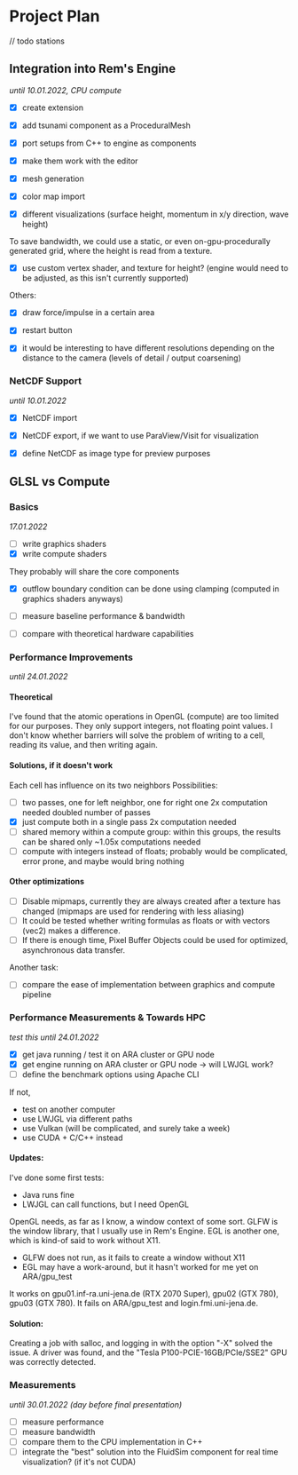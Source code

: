 # Project Plan

// todo stations


## Integration into Rem's Engine
*until 10.01.2022, CPU compute*

- [x] create extension
- [x] add tsunami component as a ProceduralMesh
- [x] port setups from C++ to engine as components
- [x] make them work with the editor
- [x] mesh generation

- [x] color map import
- [x] different visualizations (surface height, momentum in x/y direction, wave height)

To save bandwidth, we could use a static, or even on-gpu-procedurally generated grid, where the height is read from a texture.
- [x] use custom vertex shader, and texture for height? (engine would need to be adjusted, as this isn't currently
  supported)

Others:

- [x] draw force/impulse in a certain area
- [x] restart button

- [x] it would be interesting to have different resolutions depending on the distance to the camera
  (levels of detail / output coarsening)

### NetCDF Support
*until 10.01.2022*

- [x] NetCDF import
- [x] NetCDF export, if we want to use ParaView/Visit for visualization

- [x] define NetCDF as image type for preview purposes

## GLSL vs Compute
### Basics
*17.01.2022*

- [ ] write graphics shaders
- [x] write compute shaders

They probably will share the core components

- [x] outflow boundary condition can be done using clamping (computed in graphics shaders anyways)

- [ ] measure baseline performance & bandwidth
- [ ] compare with theoretical hardware capabilities

### Performance Improvements
*until 24.01.2022*

#### Theoretical

I've found that the atomic operations in OpenGL (compute) are too limited for our purposes.
They only support integers, not floating point values.
I don't know whether barriers will solve the problem of writing to a cell, reading its value, and then writing again.

#### Solutions, if it doesn't work

Each cell has influence on its two neighbors Possibilities:
- [ ] two passes, one for left neighbor, one for right one 2x computation needed doubled number of passes
- [x] just compute both in a single pass 2x computation needed 
- [ ] shared memory within a compute group: within this groups, the results can be shared only ~1.05x computations needed
- [ ] compute with integers instead of floats; probably would be complicated, error prone, and maybe would bring nothing

#### Other optimizations

- [ ] Disable mipmaps, currently they are always created after a texture has changed (mipmaps are used for rendering with less aliasing)
- [ ] It could be tested whether writing formulas as floats or with vectors (vec2) makes a difference.
- [ ] If there is enough time, Pixel Buffer Objects could be used for optimized, asynchronous data transfer.

Another task:

- [ ] compare the ease of implementation between graphics and compute pipeline

### Performance Measurements & Towards HPC
*test this until 24.01.2022*

- [x] get java running / test it on ARA cluster or GPU node
- [x] get engine running on ARA cluster or GPU node -> will LWJGL work?
- [ ] define the benchmark options using Apache CLI

If not, 
- test on another computer 
- use LWJGL via different paths 
- use Vulkan (will be complicated, and surely take a week)
- use CUDA + C/C++ instead

#### Updates:

I've done some first tests:
- Java runs fine
- LWJGL can call functions, but I need OpenGL

OpenGL needs, as far as I know, a window context of some sort. 
GLFW is the window library, that I usually use in Rem's Engine.
EGL is another one, which is kind-of said to work without X11.

- GLFW does not run, as it fails to create a window without X11
- EGL may have a work-around, but it hasn't worked for me yet on ARA/gpu_test

It works on gpu01.inf-ra.uni-jena.de (RTX 2070 Super), gpu02 (GTX 780), gpu03 (GTX 780).
It fails on ARA/gpu_test and login.fmi.uni-jena.de.

#### Solution:

Creating a job with salloc, and logging in with the option "-X" solved the issue. A driver was found,
and the "Tesla P100-PCIE-16GB/PCIe/SSE2" GPU was correctly detected.

### Measurements
*until 30.01.2022 (day before final presentation)*

- [ ] measure performance
- [ ] measure bandwidth
- [ ] compare them to the CPU implementation in C++
- [ ] integrate the "best" solution into the FluidSim component for real time visualization? (if it's not CUDA)